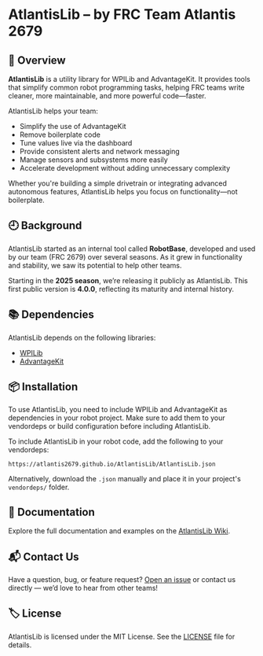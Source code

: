 # AtlantisLib – by FRC Team Atlantis 2679

## 🧭 Overview

**AtlantisLib** is a utility library for WPILib and AdvantageKit. It provides tools that simplify common robot programming tasks, helping FRC teams write cleaner, more maintainable, and more powerful code—faster.

AtlantisLib helps your team:

- Simplify the use of AdvantageKit  
- Remove boilerplate code  
- Tune values live via the dashboard  
- Provide consistent alerts and network messaging
- Manage sensors and subsystems more easily  
- Accelerate development without adding unnecessary complexity  

Whether you're building a simple drivetrain or integrating advanced autonomous features, AtlantisLib helps you focus on functionality—not boilerplate.

## 🕘 Background

AtlantisLib started as an internal tool called **RobotBase**, developed and used by our team (FRC 2679) over several seasons. As it grew in functionality and stability, we saw its potential to help other teams.

Starting in the **2025 season**, we’re releasing it publicly as AtlantisLib. This first public version is **4.0.0**, reflecting its maturity and internal history.

## 📚 Dependencies

AtlantisLib depends on the following libraries:

- [WPILib](https://github.com/wpilibsuite/allwpilib)
- [AdvantageKit](https://github.com/AdvantageScope/AdvantageKit)  

## 📦 Installation
To use AtlantisLib, you need to include WPILib and AdvantageKit as dependencies in your robot project. Make sure to add them to your vendordeps or build configuration before including AtlantisLib.

To include AtlantisLib in your robot code, add the following to your vendordeps:

```https://atlantis2679.github.io/AtlantisLib/AtlantisLib.json```

Alternatively, download the `.json` manually and place it in your project's `vendordeps/` folder.

## 📖 Documentation

Explore the full documentation and examples on the [AtlantisLib Wiki](https://github.com/Atlantis2679/AtlantisLib/wiki).

## 📬 Contact Us

Have a question, bug, or feature request? [Open an issue](https://github.com/Atlantis2679/AtlantisLib/issues) or contact us directly — we’d love to hear from other teams!

## 🏷️ License

AtlantisLib is licensed under the MIT License. See the [LICENSE](LICENSE) file for details.
